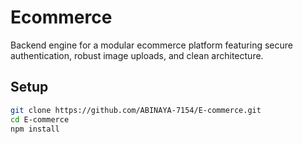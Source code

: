 #  Ecommerce 

Backend engine for a modular ecommerce platform featuring secure authentication, robust image uploads, and clean architecture.

##  Setup

```bash
git clone https://github.com/ABINAYA-7154/E-commerce.git
cd E-commerce
npm install
